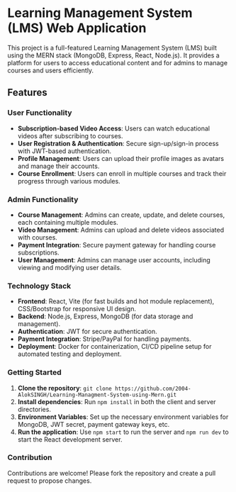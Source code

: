
# Learning Management System (LMS) Web Application

This project is a full-featured Learning Management System (LMS) built using the MERN stack (MongoDB, Express, React, Node.js). It provides a platform for users to access educational content and for admins to manage courses and users efficiently.

## Features

### User Functionality
- **Subscription-based Video Access**: Users can watch educational videos after subscribing to courses.
- **User Registration & Authentication**: Secure sign-up/sign-in process with JWT-based authentication.
- **Profile Management**: Users can upload their profile images as avatars and manage their accounts.
- **Course Enrollment**: Users can enroll in multiple courses and track their progress through various modules.

### Admin Functionality
- **Course Management**: Admins can create, update, and delete courses, each containing multiple modules.
- **Video Management**: Admins can upload and delete videos associated with courses.
- **Payment Integration**: Secure payment gateway for handling course subscriptions.
- **User Management**: Admins can manage user accounts, including viewing and modifying user details.

### Technology Stack
- **Frontend**: React, Vite (for fast builds and hot module replacement), CSS/Bootstrap for responsive UI design.
- **Backend**: Node.js, Express, MongoDB (for data storage and management).
- **Authentication**: JWT for secure authentication.
- **Payment Integration**: Stripe/PayPal for handling payments.
- **Deployment**: Docker for containerization, CI/CD pipeline setup for automated testing and deployment.

### Getting Started
1. **Clone the repository**: `git clone https://github.com/2004-AlokSINGH/Learning-Managment-System-using-Mern.git`
2. **Install dependencies**: Run `npm install` in both the client and server directories.
3. **Environment Variables**: Set up the necessary environment variables for MongoDB, JWT secret, payment gateway keys, etc.
4. **Run the application**: Use `npm start` to run the server and `npm run dev` to start the React development server.

### Contribution
Contributions are welcome! Please fork the repository and create a pull request to propose changes.

